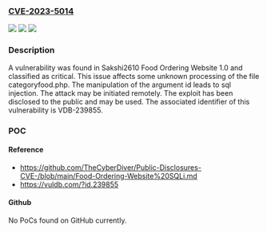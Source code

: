 ### [CVE-2023-5014](https://cve.mitre.org/cgi-bin/cvename.cgi?name=CVE-2023-5014)
![](https://img.shields.io/static/v1?label=Product&message=Food%20Ordering%20Website&color=blue)
![](https://img.shields.io/static/v1?label=Version&message=%3D%201.0%20&color=brighgreen)
![](https://img.shields.io/static/v1?label=Vulnerability&message=CWE-89%20SQL%20Injection&color=brighgreen)

### Description

A vulnerability was found in Sakshi2610 Food Ordering Website 1.0 and classified as critical. This issue affects some unknown processing of the file categoryfood.php. The manipulation of the argument id leads to sql injection. The attack may be initiated remotely. The exploit has been disclosed to the public and may be used. The associated identifier of this vulnerability is VDB-239855.

### POC

#### Reference
- https://github.com/TheCyberDiver/Public-Disclosures-CVE-/blob/main/Food-Ordering-Website%20SQLi.md
- https://vuldb.com/?id.239855

#### Github
No PoCs found on GitHub currently.

